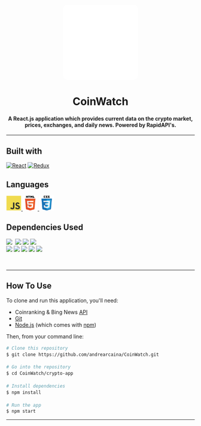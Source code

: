 <h1 align="center">
  <br>
  <img src="crypto-app/src/images/cryptocurrency.png" alt="logo" width="200" style="border-radius:10px">
  <br>
  <br>
  CoinWatch
  <br>
</h1>

<h4 align="center">A React.js application which provides current data on the crypto market, prices, exchanges, and daily news. Powered by RapidAPI's.</h4>

<hr>

## Built with

[![React](https://img.shields.io/badge/-REACT-61DAFB?logo=react&logoColor=white&style=flat)](https://reactjs.org/) [![Redux](https://img.shields.io/badge/-REDUX-61DAFB?logo=redux&color=purple&logoColor=white&style=flat)](https://react-redux.js.org/)

## Languages

<a href="https://developer.mozilla.org/en-US/docs/Web/JavaScript" target="_blank" rel="noreferrer"> 
  <img
    src="https://raw.githubusercontent.com/devicons/devicon/master/icons/javascript/javascript-original.svg"
    alt="javascript"
    width="40"
    height="40"
  />
</a>
<a href="https://www.w3.org/html/" target="_blank" rel="noreferrer">
  <img
    src="https://raw.githubusercontent.com/devicons/devicon/master/icons/html5/html5-original-wordmark.svg"
    alt="html5"
    width="40"
    height="40"
  />
</a>
<a href="https://www.w3schools.com/css/" target="_blank" rel="noreferrer">
  <img
    src="https://raw.githubusercontent.com/devicons/devicon/master/icons/css3/css3-original-wordmark.svg"
    alt="css3"
    width="40"
    height="40"
  />
</a>

## Dependencies Used
<p>
  <img src="https://img.shields.io/badge/@ant--design/icons-v5.2.6-3CCF4E"> 
  <img scr="https://img.shields.io/badge/react--router--dom-v6.17.0-3CCF4E">
  <img src="https://img.shields.io/badge/react--redux-v8.1.3-3CCF4E"> 
  <img src="https://img.shields.io/badge/@reduxjs/toolkit-v1.9.7-3CCF4E"> 
  <img src="https://img.shields.io/badge/axios-v1.5.1-3CCF4E"> <br>
  <img src="https://img.shields.io/badge/chart.js-v4.4.0-3CCF4E">
  <img src="https://img.shields.io/badge/react--chartjs--2-v5.2.0-3CCF4E">
  <img src="https://img.shields.io/badge/html--react--parser-v4.2.9-3CCF4E">
  <img src="https://img.shields.io/badge/millify-v6.1.0-3CCF4E">
  <img src="https://img.shields.io/badge/moment-v2.29.4-3CCF4E">
</p>
<br>

<hr>

## How To Use

To clone and run this application, you'll need: 
* Coinranking & Bing News [API](https://rapidapi.com/)
* [Git](https://git-scm.com)
* [Node.js](https://nodejs.org/en/download/) (which comes with [npm](http://npmjs.com))

Then, from your command line:

```bash
# Clone this repository
$ git clone https://github.com/andrearcaina/CoinWatch.git

# Go into the repository
$ cd CoinWatch/crypto-app

# Install dependencies
$ npm install

# Run the app
$ npm start
```

<hr>
